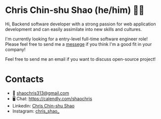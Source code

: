 # Chris Chin-shu Shao (he/him) 🌲🌲

Hi, Backend software developer with a strong passion for web application development and can easily assimilate into new skills and cultures. 

I'm currently looking for a entry-level full-time software engineer role! Please feel free to send me a [messege](#Contacts) if you think I'm a good fit in your company!

Feel free to send me an email if you want to discuss open-source project!


# Contacts

- 📧 <shaochris313@gmail.com>
- 🖥 Chat: https://calendly.com/shaochris
- Linkedin: [Chris Chin-shu Shao](www.linkedin.com/in/chris-chinshu-shao)
- Instagram: [chris_shao_](https://www.instagram.com/chris_shao_/)
